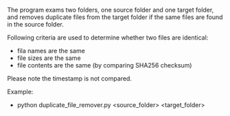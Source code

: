 The program exams two folders, one source folder and one target folder, and removes duplicate files from the target folder if the same files are found in the source folder.

Following criteria are used to determine whether two files are identical:

- fila names are the same
- file sizes are the same
- file contents are the same (by comparing SHA256 checksum)

Please note the timestamp is not compared.

Example:

- python duplicate_file_remover.py <source_folder> <target_folder>

